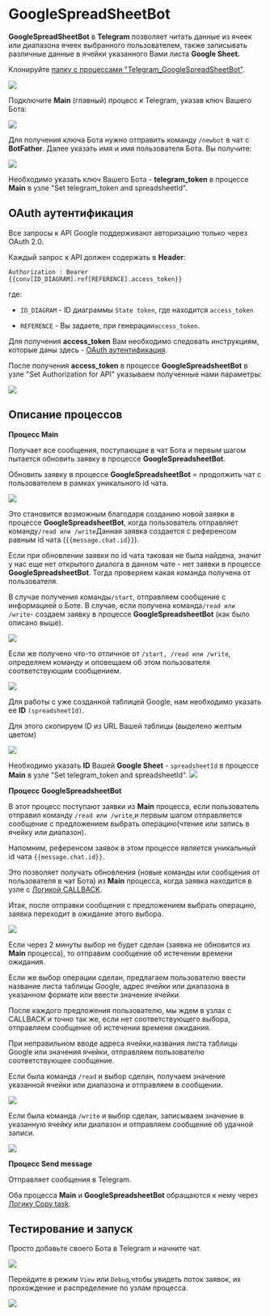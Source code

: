 # GoogleSpreadSheetBot

**GoogleSpreadSheetBot** в **Telegram** позволяет читать данные из ячеек или диапазона ячеек выбранного пользователем, также записывать различные данные в ячейки указанного Вами листа **Google Sheet.**

Клонируйте  [папку c процессами "Telegram_GoogleSpreadSheetBot"](https://admin.corezoid.com/folder/conv/124602).

![](../img/telegramGoogle/clone_proc.jpg)

Подключите **Main** (главный) процесс к Telegram, указав ключ Вашего Бота:

![](../img/telegramGoogle/webhook.gif)

Для получения ключа Бота нужно отправить команду `/newbot` в чат с **BotFather**. Далее указать имя и имя пользователя Бота. Вы получите:

![](../img/telegramGoogle/token.jpg)

Необходимо указать ключ Вашего Бота  - **telegram_token** в процессе **Main** в узле "Set telegram_token and spreadsheetId".

## OAuth аутентификация

Все запросы к API Google поддерживают авторизацию только через OAuth 2.0.

Каждый запрос к API должен содержать в **Header**:

`Authorization : Bearer {{conv[ID_DIAGRAM].ref[REFERENCE].access_token}}`

где:

*   `ID_DIAGRAM` - ID диаграммы `State token`, где находится `access_token`

*   `REFERENCE` - Вы задаете, при генерации`access_token`.

Для получения **access_token** Вам необходимо следовать инструкциям, которые даны здесь - [OAuth аутентификация](https://doc.corezoid.com/ru/plugins/google/oauth.html).

После получения **access_token** в процессе **GoogleSpreadsheetBot** в узле "Set Authorization for API" указываем полученные нами параметры:

![](../img/telegramGoogle/tokenApi.jpg)



## Описание процессов

**Процесс Main**

Получает все сообщения, поступающие в чат Бота и первым шагом пытается обновить заявку в процессе **GoogleSpreadsheetBot**.

Обновить заявку в процессе **GoogleSpreadsheetBot** = продолжить чат с пользователем в рамках уникального id чата.

![](../img/telegramGoogle/modify.jpg)

Это становится возможным благодаря созданию новой заявки в процессе **GoogleSpreadsheetBot**, когда пользователь отправляет команду`/read или /write`Данная заявка создается с референсом равным id чата (`{{message.chat.id}}`).

Если при обновлении заявки по id чата таковая не была найдена, значит у нас еще нет открытого диалога в данном чате - нет заявки в процессе **GoogleSpreadsheetBot**. Тогда проверяем какая команда получена от пользователя.

В случае получения команды`/start`, отправляем сообщение с информацией о Боте. В случае, если получена команда`/read или /write`- создаем заявку в процессе **GoogleSpreadsheetBot** (как было описано выше).

![](../img/telegramGoogle/copytask.jpg)

Если же получено что-то отличное от `/start, /read или /write`, определяем команду и оповещаем об этом пользователя соответствующим сообщением.

![](../img/telegramGoogle/anothercom.jpg)

Для работы с уже созданной таблицей Google, нам необходимо указать ее **ID** `(spreadsheetId)`.

Для этого скопируем ID из URL Вашей таблицы (выделено желтым цветом)

![](../img/telegramGoogle/URL_id_sheet.png)

Необходимо указать **ID** Вашей **Google Sheet**  - `spreadsheetId` в процессе **Main** в узле "Set telegram_token and spreadsheetId". 
![](../img/telegramGoogle/set.jpg)



**Процесс GoogleSpreadsheetBot**

В этот процесс поступают заявки из **Main** процесса, если пользователь отправил команду `/read или /write`,и первым шагом отправляется сообщение с предложением выбрать операцию(чтение или запись в ячейку или диапазон).


Напомним, референсом заявок в этом процессе является уникальный id чата `{{message.chat.id}}`.



Это позволяет получать обновления (новые команды или сообщения от пользователя в чат Бота) из **Main** процесса, когда заявка находится в узле с [Логикой CALLBACK](https://doc.corezoid.com/ru/interface/nodes/callback.html).



Итак, после отправки сообщения с предложением выбрать операцию, заявка переходит в ожидание этого выбора.

![](../img/telegramGoogle/callback.jpg)

Если через 2 минуты выбор не будет сделан (заявка не обновится из **Main** процесса), то отправим сообщение об истечении времени ожидания.

Если же выбор операции сделан, предлагаем пользователю  ввести название листа таблицы Google, адрес ячейки или диапазона в указанном формате или ввести значение ячейки.

После каждого предложения пользователю, мы ждем в узлах с CALLBACK и точно так же, если нет соответствующего выбора, отправляем сообщение об истечении времени ожидания.

При неправильном вводе адреса ячейки,названия листа таблицы Google или значения ячейки, отправляем пользователю соответствующее сообщение.

Если была команда `/read` и выбор сделан, получаем значение указанной ячейки или диапазона и отправляем в сообщении. 


![](../img/telegramGoogle/mess_read.jpg)

Если была команда `/write` и выбор сделан, записываем значение в указанную ячейку или диапазон и отправляем сообщение об удачной записи. 


![](../img/telegramGoogle/mess_write.jpg)






**Процесс Send message**

Отправляет сообщения в Telegram.

Оба процесса **Main** и **GoogleSpreadsheetBot** обращаются к нему через [Логику Copy task](https://doc.corezoid.com/ru/interface/nodes/copy.html).




## Тестирование и запуск

Просто добавьте своего Бота в Telegram и начните чат.


![](../img/telegramGoogle/screen.jpg)


Перейдите в режим `View` или `Debug`,чтобы увидеть поток заявок, их прохождение и распределение по узлам процесса.

![](../img/telegramGoogle/view.jpg)



